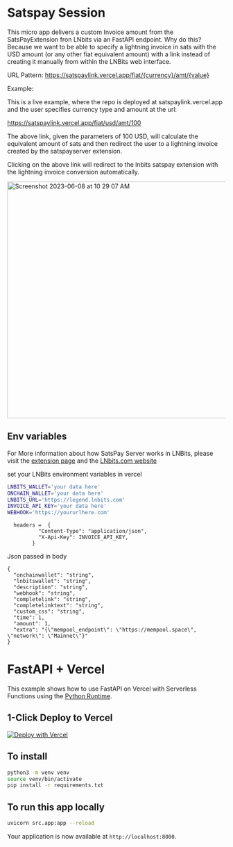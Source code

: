 # Satspay Session

This micro app delivers a custom Invoice amount from the SatsPayExtension fron LNbits via an FastAPI endpoint. 
Why do this? Because we want to be able to specify a lightning invoice in sats with the USD amount (or any other fiat equivalent amount) with a link instead of creating it manually from within the LNBits web interface. 

URL Pattern:
https://satspaylink.vercel.app/fiat/{currency}/amt/{value}

Example: 

This is a live example, where the repo is deployed at satspaylink.vercel.app and the user specifies currency type and amount at the url: 

https://satspaylink.vercel.app/fiat/usd/amt/100 

The above link, given the parameters of 100 USD, will calculate the equivalent amount of sats and 
then redirect the user to a lightning invoice created by the satspayserver extension.

Clicking on the above link will redirect to the lnbits satspay extension with the lightning invoice conversion automatically. 

<img width="545" alt="Screenshot 2023-06-08 at 10 29 07 AM" src="https://github.com/bitkarrot/satspaysession/assets/73979971/e958e4a7-779c-443d-82cf-842ad181eb86">



## Env variables

For More information about how SatsPay Server works in LNBits, please visit the [extension page](https://github.com/lnbits/satspay)
and the [LNbits.com website](https://lnbits.com)

set your LNBits environment variables in vercel

```sh
LNBITS_WALLET='your data here'
ONCHAIN_WALLET='your data here'
LNBITS_URL='https://legend.lnbits.com'
INVOICE_API_KEY='your data here'
WEBHOOK='https://yoururlhere.com'
```

```
  headers =  {
          "Content-Type": "application/json",
          "X-Api-Key": INVOICE_API_KEY,
        }
```

Json passed in body 
```
{
  "onchainwallet": "string",
  "lnbitswallet": "string",
  "description": "string",
  "webhook": "string",
  "completelink": "string",
  "completelinktext": "string",
  "custom_css": "string",
  "time": 1,
  "amount": 1,
  "extra": "{\"mempool_endpoint\": \"https://mempool.space\", \"network\": \"Mainnet\"}"
}
```


# FastAPI + Vercel

This example shows how to use FastAPI on Vercel with Serverless Functions using the [Python Runtime](https://vercel.com/docs/concepts/functions/serverless-functions/runtimes/python).

## 1-Click Deploy to Vercel 

[![Deploy with Vercel](https://vercel.com/button)](https://vercel.com/new/clone?repository-url=https%3A%2F%2Fgithub.com%2Fbitkarrot%2Fsatspaysession&env=LNBITS_WALLET,ONCHAIN_WALLET,LNBITS_URL,WEBHOOK,INVOICE_API_KEY)


## To install

```sh
python3 -m venv venv 
source venv/bin/activate
pip install -r requirements.txt
```

## To run this app locally

```sh
uvicorn src.app:app --reload
```

Your application is now available at `http://localhost:8000`.
